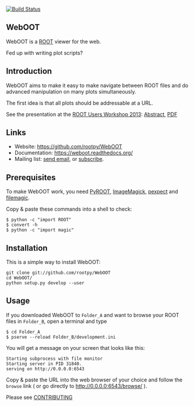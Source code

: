 [![Build Status](https://travis-ci.org/rootpy/WebOOT.png)](https://travis-ci.org/rootpy/WebOOT)

WebOOT
------

WebOOT is a [ROOT](http://root.cern.ch/) viewer for the web.

Fed up with writing plot scripts?

## Introduction

WebOOT aims to make it easy to make navigate between ROOT files and do advanced
manipulation on many plots simultaneously.

The first idea is that all plots should be addressable at a URL.

See the presentation at the
[ROOT Users Workshop 2013](http://indico.cern.ch/conferenceDisplay.py?confId=217511):
[Abstract](http://indico.cern.ch/contributionDisplay.py?contribId=50&confId=217511), 
[PDF](http://indico.cern.ch/getFile.py/access?contribId=50&resId=0&materialId=slides&confId=217511)

## Links

* Website: https://github.com/rootpy/WebOOT
* Documentation: https://weboot.readthedocs.org/
* Mailing list: [send email](mailto:weboot-users@cern.ch),
or [subscribe](https://e-groups.cern.ch/e-groups/EgroupsSubscription.do?egroupName=weboot-users).

## Prerequisites

To make WebOOT work, you need
[PyROOT](http://root.cern.ch/drupal/content/pyroot),
[ImageMagick](http://www.imagemagick.org/),
[pexpect](https://pypi.python.org/pypi/pexpect/) and
[filemagic](https://pypi.python.org/pypi/filemagic/).

Copy & paste these commands into a shell to check:

    $ python -c "import ROOT"
    $ convert -h
    $ python -c "import magic"

## Installation

This is a simple way to install WebOOT:

    git clone git://github.com/rootpy/WebOOT
    cd WebOOT/
    python setup.py develop --user


## Usage

If you downloaded WebOOT to `Folder_A` and want to browse your ROOT files in `Folder_B`,
open a terminal and type

    $ cd Folder_A
    $ pserve --reload Folder_B/development.ini

You will get a message on your screen that looks like this:

	Starting subprocess with file monitor
	Starting server in PID 31840.
	serving on http://0.0.0.0:6543

Copy & paste the URL into the web browser of your choice and follow the `browse` link
( or go directly to http://0.0.0.0:6543/browse/ ).

Please see [CONTRIBUTING](https://github.com/rootpy/WebOOT/blob/master/CONTRIBUTING)

